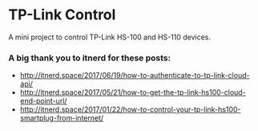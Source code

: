#  TP-Link Control

A mini project to control TP-Link HS-100 and HS-110 devices.

### A big thank you to itnerd for these posts:

* http://itnerd.space/2017/06/19/how-to-authenticate-to-tp-link-cloud-api/
* http://itnerd.space/2017/05/21/how-to-get-the-tp-link-hs100-cloud-end-point-url/
* http://itnerd.space/2017/01/22/how-to-control-your-tp-link-hs100-smartplug-from-internet/
